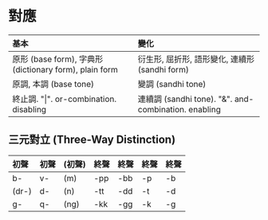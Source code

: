 # 對應

| 基本 | 變化 |
| :--- | :--- |
| 原形 \(base form\), 字典形 \(dictionary form\), plain form | 衍生形, 屈折形, 語形變化, 連續形 \(sandhi form\) |
| 原調, 本調 \(base tone\) | 變調 \(sandhi tone\) |
| 終止調. "\|". or-combination. disabling | 連續調 \(sandhi tone\). "&". and-combination. enabling |

## 三元對立 \(Three-Way Distinction\)

| 初聲 | 初聲 | \(初聲\) | 終聲 | 終聲 | 終聲 | 終聲 |
| :--- | :--- | :--- | :--- | :--- | :--- | :--- |
| b- | v- | \(m\) | -pp | -bb | -p | -b |
| \(dr-\) | d- | \(n\) | -tt | -dd | -t | -d |
| g- | q- | \(ng\) | -kk | -gg | -k | -g |
